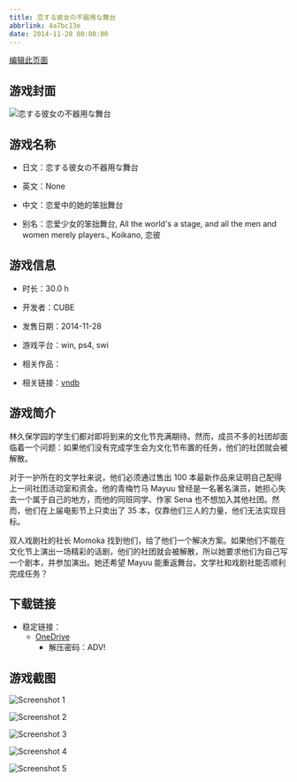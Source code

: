 ```yaml
---
title: 恋する彼女の不器用な舞台
abbrlink: 4a7bc13e
date: 2014-11-28 00:00:00
---
```

[编辑此页面](https://github.com/ACG-3/ADV3-source/blob/main/source/_posts/games/%E6%81%8B%E3%81%99%E3%82%8B%E5%BD%BC%E5%A5%B3%E3%81%AE%E4%B8%8D%E5%99%A8%E7%94%A8%E3%81%AA%E8%88%9E%E5%8F%B0.md)

## 游戏封面

![恋する彼女の不器用な舞台](https://pan.timero.xyz/d/onedrive/img_lib_001/%E6%81%8B%E3%81%99%E3%82%8B%E5%BD%BC%E5%A5%B3%E3%81%AE%E4%B8%8D%E5%99%A8%E7%94%A8%E3%81%AA%E8%88%9E%E5%8F%B0_cover.avif)


## 游戏名称

- 日文：恋する彼女の不器用な舞台
- 英文：None
- 中文：恋爱中的她的笨拙舞台

- 别名：恋爱少女的笨拙舞台, All the world's a stage, and all the men and women merely players., Koikano, 恋彼


## 游戏信息

- 时长：30.0 h
- 开发者：CUBE
- 发售日期：2014-11-28
- 游戏平台：win, ps4, swi
- 相关作品：

- 相关链接：[vndb](https://vndb.org/v15393)


## 游戏简介

林久保学园的学生们都对即将到来的文化节充满期待。然而，成员不多的社团却面临着一个问题：如果他们没有完成学生会为文化节布置的任务，他们的社团就会被解散。

对于一护所在的文学社来说，他们必须通过售出 100 本最新作品来证明自己配得上一间社团活动室和资金。他的青梅竹马 Mayuu 曾经是一名著名演员，她担心失去一个属于自己的地方，而他的同班同学、作家 Sena 也不想加入其他社团。然而，他们在上届电影节上只卖出了 35 本，仅靠他们三人的力量，他们无法实现目标。

双人戏剧社的社长 Momoka 找到他们，给了他们一个解决方案。如果他们不能在文化节上演出一场精彩的话剧，他们的社团就会被解散，所以她要求他们为自己写一个剧本，并参加演出。她还希望 Mayuu 能重返舞台。文学社和戏剧社能否顺利完成任务？




## 下载链接

- 稳定链接：
    - [OneDrive](https://pan.timero.xyz/onedrive/adv_lib_001/%E6%81%8B%E3%81%99%E3%82%8B%E5%BD%BC%E5%A5%B3%E3%81%AE%E4%B8%8D%E5%99%A8%E7%94%A8%E3%81%AA%E8%88%9E%E5%8F%B0)
        - 解压密码：ADV!



## 游戏截图


![Screenshot 1](https://pan.timero.xyz/d/onedrive/img_lib_001/%E6%81%8B%E3%81%99%E3%82%8B%E5%BD%BC%E5%A5%B3%E3%81%AE%E4%B8%8D%E5%99%A8%E7%94%A8%E3%81%AA%E8%88%9E%E5%8F%B0_Screenshot_1.avif)

![Screenshot 2](https://pan.timero.xyz/d/onedrive/img_lib_001/%E6%81%8B%E3%81%99%E3%82%8B%E5%BD%BC%E5%A5%B3%E3%81%AE%E4%B8%8D%E5%99%A8%E7%94%A8%E3%81%AA%E8%88%9E%E5%8F%B0_Screenshot_2.avif)

![Screenshot 3](https://pan.timero.xyz/d/onedrive/img_lib_001/%E6%81%8B%E3%81%99%E3%82%8B%E5%BD%BC%E5%A5%B3%E3%81%AE%E4%B8%8D%E5%99%A8%E7%94%A8%E3%81%AA%E8%88%9E%E5%8F%B0_Screenshot_3.avif)

![Screenshot 4](https://pan.timero.xyz/d/onedrive/img_lib_001/%E6%81%8B%E3%81%99%E3%82%8B%E5%BD%BC%E5%A5%B3%E3%81%AE%E4%B8%8D%E5%99%A8%E7%94%A8%E3%81%AA%E8%88%9E%E5%8F%B0_Screenshot_4.avif)

![Screenshot 5](https://pan.timero.xyz/d/onedrive/img_lib_001/%E6%81%8B%E3%81%99%E3%82%8B%E5%BD%BC%E5%A5%B3%E3%81%AE%E4%B8%8D%E5%99%A8%E7%94%A8%E3%81%AA%E8%88%9E%E5%8F%B0_Screenshot_5.avif)

